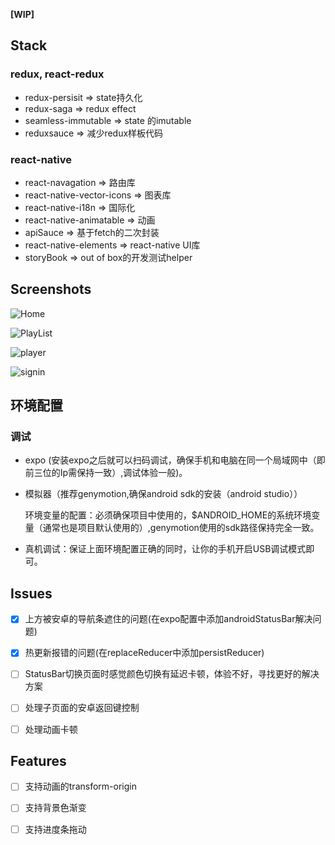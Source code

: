 
**[WIP]**

## Stack

### redux, react-redux

- redux-persisit => state持久化
- redux-saga => redux effect
- seamless-immutable => state 的imutable
- reduxsauce => 减少redux样板代码

### react-native

- react-navagation => 路由库
- react-native-vector-icons => 图表库
- react-native-i18n => 国际化
- react-native-animatable => 动画
- apiSauce => 基于fetch的二次封装
- react-native-elements => react-native UI库
- storyBook => out of box的开发测试helper

## Screenshots

![Home](https://github.com/blackLearning/react-native-cloud-music/blob/master/screenshots/Screenshot_20171228-231458.png?raw=true)

![PlayList](https://github.com/blackLearning/react-native-cloud-music/blob/master/screenshots/Screenshot_20171228-231424.png?raw=true)

![player](https://github.com/blackLearning/react-native-cloud-music/blob/master/screenshots/Screenshot_20171228-231626.png?raw=true)

![signin](https://github.com/blackLearning/react-native-cloud-music/blob/master/screenshots/Screenshot_20171228-231709.png?raw=true)



## 环境配置

### 调试

- expo (安装expo之后就可以扫码调试，确保手机和电脑在同一个局域网中（即前三位的Ip需保持一致）,调试体验一般)。

- 模拟器（推荐genymotion,确保android sdk的安装（android studio））

  环境变量的配置：必须确保项目中使用的，$ANDROID_HOME的系统环境变量（通常也是项目默认使用的）,genymotion使用的sdk路径保持完全一致。

- 真机调试：保证上面环境配置正确的同时，让你的手机开启USB调试模式即可。


## Issues

- [x] 上方被安卓的导航条遮住的问题(在expo配置中添加androidStatusBar解决问题)
- [x] 热更新报错的问题(在replaceReducer中添加persistReducer)
- [ ] StatusBar切换页面时感觉颜色切换有延迟卡顿，体验不好，寻找更好的解决方案
- [ ] 处理子页面的安卓返回键控制
- [ ] 处理动画卡顿


## Features

- [ ] 支持动画的transform-origin
- [ ] 支持背景色渐变
- [ ] 支持进度条拖动









